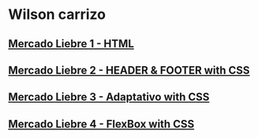 # Wilson carrizo 
## [Mercado Liebre 1 - HTML](https://github.com/Wilsonc7/mercadoLiebre/tree/estructuraHtml)
## [Mercado Liebre 2 - HEADER & FOOTER with CSS](https://github.com/Wilsonc7/mercadoLiebre/tree/estilosFooter)
## [Mercado Liebre 3 - Adaptativo with CSS](https://github.com/Wilsonc7/mercadoLiebre/tree/adaptativo)
## [Mercado Liebre 4 - FlexBox with CSS](https://github.com/Wilsonc7/mercadoLiebre/tree/Flexbox)




